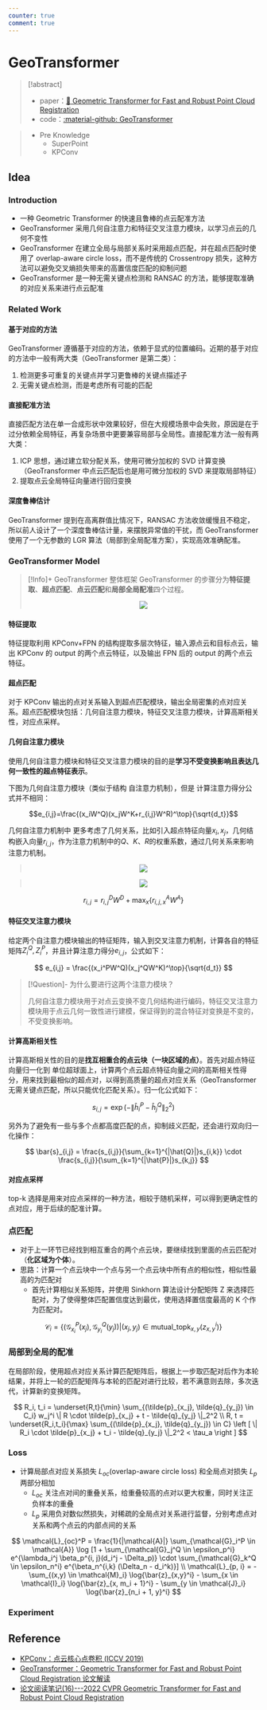 ```yaml
---
counter: true
comment: true
---
```


# GeoTransformer

> [!abstract]
> - paper：[:book: Geometric Transformer for Fast and Robust Point Cloud Registration](https://arxiv.org/abs/2202.06688)
> - code：[:material-github: GeoTransformer](https://github.com/qinzheng93/GeoTransformer?tab=readme-ov-file)

> - Pre Knowledge
>    - SuperPoint
>    - KPConv

## Idea

### Introduction

- 一种 Geometric Transformer 的快速且鲁棒的点云配准方法
- GeoTransformer 采用几何自注意力和特征交叉注意力模块，以学习点云的几何不变性
- GeoTransformer 在建立全局与局部关系时采用超点匹配，并在超点匹配时使用了  overlap-aware circle loss，而不是传统的 Crossentropy 损失，这种方法可以避免交叉熵损失带来的高置信度匹配的抑制问题
- GeoTransformer 是一种无需关键点检测和 RANSAC 的方法，能够提取准确的对应关系来进行点云配准

### Related Work

#### 基于对应的方法

GeoTransformer 遵循基于对应的方法，依赖于显式的位置编码。近期的基于对应的方法中一般有两大类（GeoTransformer 是第二类）：

1. 检测更多可重复的关键点并学习更鲁棒的关键点描述子
2. 无需关键点检测，而是考虑所有可能的匹配

#### 直接配准方法

直接匹配方法在单一合成形状中效果较好，但在大规模场景中会失败，原因是在于过分依赖全局特征，再复杂场景中更要兼容局部与全局性。直接配准方法一般有两大类：

1. ICP 思想，通过建立软分配关系，使用可微分加权的 SVD 计算变换（GeoTransformer 中点云匹配后也是用可微分加权的 SVD 来提取局部特征）
2. 提取点云全局特征向量进行回归变换

#### 深度鲁棒估计

GeoTransformer 提到在高离群值比情况下，RANSAC 方法收敛缓慢且不稳定，所以前人设计了一个深度鲁棒估计量，来摆脱异常值的干扰，而 GeoTransformer 使用了一个无参数的 LGR 算法（局部到全局配准方案），实现高效准确配准。

### GeoTransformer Model

>[!Info]+ GeoTransformer 整体框架
> GeoTransformer 的步骤分为**特征提取**、**超点匹配**、**点云匹配**和**局部全局配准**四个过程。
> 
> <center><img src="https://note.jujimeizuo.cn/assets/images/cv/pcd/GeoTransformer-1.jpg"></center>

#### 特征提取

特征提取利用 KPConv+FPN 的结构提取多层次特征，输入源点云和目标点云，输出 KPConv 的 output 的两个点云特征，以及输出 FPN 后的 output 的两个点云特征。

#### 超点匹配

对于 KPConv 输出的点对关系输入到超点匹配模块，输出全局密集的点对应关系。超点匹配模块包括：几何自注意力模块，特征交叉注意力模块，计算高斯相关性，对应点采样。

#### 几何自注意力模块

使用几何自注意力模块和特征交叉注意力模块的目的是**学习不受变换影响且表达几何一致性的超点特征表示**。

下图为几何自注意力模块（类似于结构 自注意力机制），但是 计算注意力得分公式并不相同：

$$e_{i,j}=\frac{(x_iW^Q)(x_jW^K+r_{i,j}W^R)^\top}{\sqrt{d_t}}$$

几何自注意力机制中 更多考虑了几何关系，比如引入超点特征向量$x_i,x_j$，几何结构嵌入向量$r_{i,j}$，作为注意力机制中的$Q、K、R$的权重系数，通过几何关系来影响注意力机制。

> <center><img src="https://note.jujimeizuo.cn/assets/images/cv/pcd/GeoTransformer-2.jpg"></center>

> <center><img src="https://note.jujimeizuo.cn/assets/images/cv/pcd/GeoTransformer-3.jpg"></center>

$$r_{i,j} = r_{i,j}^DW^D + \max_x\{r_{i,j,x}^AW^A\}$$

#### 特征交叉注意力模块

给定两个自注意力模块输出的特征矩阵，输入到交叉注意力机制，计算各自的特征矩阵$Z_i^Q,Z_i^P$，并且计算注意力得分$e_{i,j}$，公式如下：

$$
e_{i,j} = \frac{(x_i^PW^Q)(x_j^QW^K)^\top}{\sqrt{d_t}}
$$

> [!Question]- 为什么要进行这两个注意力模块？
>
> 几何自注意力模块用于对点云变换不变几何结构进行编码，特征交叉注意力模块用于点云几何一致性进行建模，保证得到的混合特征对变换是不变的，不受变换影响。

#### 计算高斯相关性

计算高斯相关性的目的是**找互相重合的点云块（一块区域的点）**。首先对超点特征向量归一化到 单位超球面上，计算两个点云超点特征向量之间的高斯相关性得分，用来找到最相似的超点对，以得到高质量的超点对应关系（GeoTransformer 无需关键点匹配，所以只能优化匹配关系）。归一化公式如下：

$$
s_{i,j} = \exp(-\| \hat{h}_i^P - \hat{h}_j^Q \|_2^2)
$$

另外为了避免有一些与多个点都高度匹配的点，抑制歧义匹配，还会进行双向归一化操作：

$$
\bar{s}_{i,j} = \frac{s_{i,j}}{\sum_{k=1}^{|\hat{Q}|}s_{i,k}} \cdot \frac{s_{i,j}}{\sum_{k=1}^{|\hat{P}|}s_{k,j}}
$$

#### 对应点采样

top-k 选择是用来对应点采样的一种方法，相较于随机采样，可以得到更确定性的点对应，用于后续的配准计算。

### 点匹配

- 对于上一环节已经找到相互重合的两个点云块，要继续找到里面的点云匹配对（**化区域为个体**）。
- 思路：计算一个点云块中一个点与另一个点云块中所有点的相似性，相似性最高的为匹配对
    - 首先计算相似关系矩阵，并使用 Sinkhorn 算法设计分配矩阵 Z 来选择匹配对，为了使得整体匹配置信度达到最优，使用选择置信度最高的 K 个作为匹配对。

$$
\mathcal{C}_i  =\{ (\mathcal{G}_{x_i}^P(x_j), \mathcal{G}_{y_i}^Q(y_j)) | (x_j,  y_j)  \in \mathrm{mutual\_topk}_{x, y}(z_{x, y}^i) \}
$$

### 局部到全局的配准

在局部阶段，使用超点对应关系计算匹配矩阵后，根据上一步取匹配对后作为本轮结果，并将上一轮的匹配矩阵与本轮的匹配对进行比较，若不满意则去除，多次迭代，计算新的变换矩阵。

$$
R_i, t_i = \underset{R,t}{\min} \sum_{(\tilde{p}_{x_j}, \tilde{q}_{y_j}) \in C_i} w_j^i \| R \cdot \tilde{p}_{x_j} + t - \tilde{q}_{y_j} \|_2^2 \\
R, t = \underset{R_i,t_i}{\max} \sum_{(\tilde{p}_{x_j}, \tilde{q}_{y_j}) \in C} \left [ \| R_i \cdot \tilde{p}_{x_j} + t_i - \tilde{q}_{y_j} \|_2^2 < \tau_a \right ]
$$

### Loss

- 计算局部点对应关系损失 $L_{oc}$(overlap-aware circle loss) 和全局点对损失 $L_p$ 两部分相加
    - $L_{oc}$ 关注点对间的重叠关系，给重叠较高的点对以更大权重，同时关注正负样本的重叠
    - $L_p$ 采用负对数似然损失，对稀疏的全局点对关系进行监督，分别考虑点对关系和两个点云的内部点间的关系

$$
\mathcal{L}_{oc}^P = \frac{1}{|\mathcal{A}|} \sum_{\mathcal{G}_i^P \in \mathcal{A}} \log [1 + \sum_{\mathcal{G}_j^Q \in \epsilon_p^i} e^{\lambda_i^j \beta_p^{i, j}(d_i^j - \Delta_p)} \cdot \sum_{\mathcal{G}_k^Q \in \epsilon_n^i} e^{\beta_n^{i,k} (\Delta_n - d_i^k)}] \\
\mathcal{L}_{p, i} = -\sum_{(x,y) \in \mathcal{M}_i} \log{\bar{z}_{x,y}^i} - \sum_{x \in \mathcal{I}_i} \log{\bar{z}_{x, m_i + 1}^i} - \sum_{y \in \mathcal{J}_i} \log{\bar{z}_{n_i + 1, y}^i}
$$

### Experiment



## Reference

- [KPConv：点云核心点卷积 (ICCV 2019)](https://zhuanlan.zhihu.com/p/92244933)
- [GeoTransformer：Geometric Transformer for Fast and Robust Point Cloud Registration 论文解读](https://blog.csdn.net/m0_60177079/article/details/140522887)
- [论文阅读笔记(16)---2022 CVPR Geometric Transformer for Fast and Robust Point Cloud Registration](https://blog.csdn.net/qq_39594939/article/details/126503503)